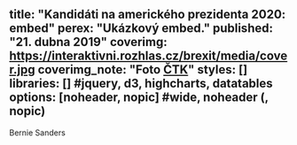 title: "Kandidáti na amerického prezidenta 2020: embed"
perex: "Ukázkový embed."
published: "21. dubna 2019"
coverimg: https://interaktivni.rozhlas.cz/brexit/media/cover.jpg
coverimg_note: "Foto <a href='#'>ČTK</a>"
styles: []
libraries: [] #jquery, d3, highcharts, datatables
options: [noheader, nopic] #wide, noheader (, nopic)
---
<div id="kandidati">Bernie Sanders</div>
